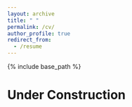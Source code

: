 ```yaml
---
layout: archive
title: " "
permalink: /cv/
author_profile: true
redirect_from:
  - /resume
---
```


{% include base_path %}

Under Construction
======

 

  
